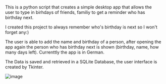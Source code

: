 This is a python script that creates a simple desktop app that allows the user to type in birhdays of friends, familiy to get a reminder who has birthday next.

I created this project to always remember who's birthday is next so I won't forget any:)

The user is able to add the name and birthday of a person, after opening the app again the person who has birthday next is shown (birthday, name, how many days left).
Currenttly the app is in German.

The Data is saved and retrieved in a SQLite Database, the user interface is created by Tkinter.


![image](https://user-images.githubusercontent.com/8615534/148412776-ee4a5d1c-5db5-4b67-8309-348e4c640260.png)

